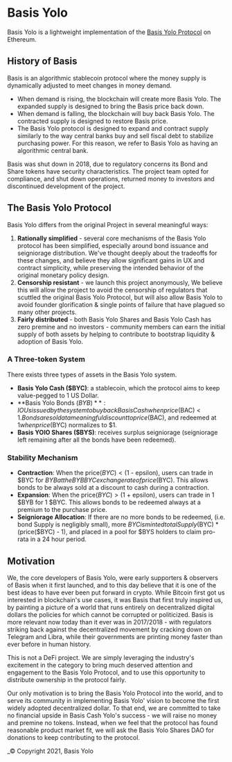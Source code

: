 # Basis Yolo



Basis Yolo is a lightweight implementation of the [Basis Yolo Protocol](basisyolo.com) on Ethereum. 

## History of Basis 

Basis is an algorithmic stablecoin protocol where the money supply is dynamically adjusted to meet changes in money demand.  

- When demand is rising, the blockchain will create more Basis Yolo. The expanded supply is designed to bring the Basis price back down.
- When demand is falling, the blockchain will buy back Basis Yolo. The contracted supply is designed to restore Basis price.
- The Basis Yolo protocol is designed to expand and contract supply similarly to the way central banks buy and sell fiscal debt to stabilize purchasing power. For this reason, we refer to Basis Yolo  as having an algorithmic central bank.


Basis was shut down in 2018, due to regulatory concerns its Bond and Share tokens have security characteristics. The project team opted for compliance, and shut down operations, returned money to investors and discontinued development of the project. 

## The Basis Yolo Protocol

Basis Yolo differs from the original Project in several meaningful ways: 

1. **Rationally simplified** - several core mechanisms of the Basis Yolo protocol has been simplified, especially around bond issuance and seigniorage distribution. We've thought deeply about the tradeoffs for these changes, and believe they allow significant gains in UX and contract simplicity, while preserving the intended behavior of the original monetary policy design. 
2. **Censorship resistant** - we launch this project anonymously,  We believe this will allow the project to avoid the censorship of regulators that scuttled the original Basis Yolo Protocol, but will also allow Basis Yolo to avoid founder glorification & single points of failure that have plagued so many other projects. 
3. **Fairly distributed** - both Basis Yolo Shares and Basis Yolo Cash has zero premine and no investors - community members can earn the initial supply of both assets by helping to contribute to bootstrap liquidity & adoption of Basis Yolo. 

### A Three-token System

There exists three types of assets in the Basis Yolo system. 

- **Basis Yolo Cash ($BYC)**: a stablecoin, which the protocol aims to keep value-pegged to 1 US Dollar. 
- **Basis Yolo Bonds ($BYB)**: IOUs issued by the system to buy back Basis Cash when price($BAC) < $1. Bonds are sold at a meaningful discount to price($BAC), and redeemed at $1 when price($BYC) normalizes to $1. 
- **Basis YOlO Shares ($BYS)**: receives surplus seigniorage (seigniorage left remaining after all the bonds have been redeemed).

### Stability Mechanism

- **Contraction**: When the price($BYC) < ($1 - epsilon), users can trade in $BYC for $BYB at the BYBBYC exchange rate of price($BYC). This allows bonds to be always sold at a discount to cash during a contraction.
- **Expansion**: When the price($BYC) > ($1 + epsilon), users can trade in 1 $BYB for 1 $BYC. This allows bonds to be redeemed always at a premium to the purchase price. 
- **Seigniorage Allocation**: If there are no more bonds to be redeemed, (i.e. bond Supply is negligibly small), more $BYC is minted totalSupply($BYC) * (price($BYC) - 1), and placed in a pool for $BYS holders to claim pro-rata in a 24 hour period. 



## Motivation

We, the core developers of Basis Yolo, were early supporters & observers of Basis when it first launched, and to this day believe that it is one of the best ideas to have ever been put forward in crypto. While Bitcoin first got us interested in blockchain's use cases, it was Basis that first truly inspired us, by painting a picture of a world that runs entirely on decentralized digital dollars the policies for which cannot be corrupted or politicized. Basis is more relevant now today than it ever was in 2017/2018 - with regulators striking back against the decentralized movement by cracking down on Telegram and Libra, while their governments are printing money faster than ever before in human history. 

This is not a DeFi project. We are simply leveraging the industry's excitement in the category to bring much deserved attention and engagement to the Basis Yolo Protocol, and to use this opportunity to distribute ownership in the protocol fairly.

Our only motivation is to bring the Basis Yolo Protocol into the world, and to serve its community in implementing Basis Yolo' vision to become the first widely adopted decentralized dollar. To that end, we are committed to take no financial upside in Basis Cash Yolo's success - we will raise no money and premine no tokens. Instead, when we feel that the protocol has found reasonable product market fit, we will ask the Basis Yolo Shares DAO for donations to keep contributing to the protocol. 


_© Copyright 2021, Basis Yolo 
